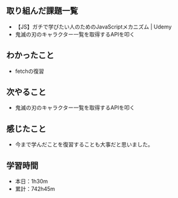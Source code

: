 ## 取り組んだ課題一覧
- 【JS】ガチで学びたい人のためのJavaScriptメカニズム | Udemy
- 鬼滅の刃のキャラクター一覧を取得するAPIを叩く
## わかったこと
- fetchの復習
## 次やること
- 鬼滅の刃のキャラクター一覧を取得するAPIを叩く
## 感じたこと
- 今まで学んだことを復習することも大事だと思いました。
## 学習時間
- 本日：1h30m
- 累計：742h45m
